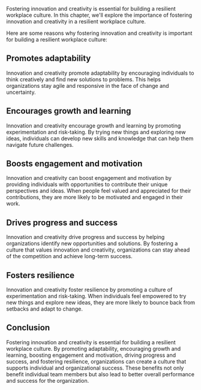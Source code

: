 
Fostering innovation and creativity is essential for building a resilient workplace culture. In this chapter, we'll explore the importance of fostering innovation and creativity in a resilient workplace culture.

Here are some reasons why fostering innovation and creativity is important for building a resilient workplace culture:

## Promotes adaptability

Innovation and creativity promote adaptability by encouraging individuals to think creatively and find new solutions to problems. This helps organizations stay agile and responsive in the face of change and uncertainty.

## Encourages growth and learning

Innovation and creativity encourage growth and learning by promoting experimentation and risk-taking. By trying new things and exploring new ideas, individuals can develop new skills and knowledge that can help them navigate future challenges.

## Boosts engagement and motivation

Innovation and creativity can boost engagement and motivation by providing individuals with opportunities to contribute their unique perspectives and ideas. When people feel valued and appreciated for their contributions, they are more likely to be motivated and engaged in their work.

## Drives progress and success

Innovation and creativity drive progress and success by helping organizations identify new opportunities and solutions. By fostering a culture that values innovation and creativity, organizations can stay ahead of the competition and achieve long-term success.

## Fosters resilience

Innovation and creativity foster resilience by promoting a culture of experimentation and risk-taking. When individuals feel empowered to try new things and explore new ideas, they are more likely to bounce back from setbacks and adapt to change.

Conclusion
----------

Fostering innovation and creativity is essential for building a resilient workplace culture. By promoting adaptability, encouraging growth and learning, boosting engagement and motivation, driving progress and success, and fostering resilience, organizations can create a culture that supports individual and organizational success. These benefits not only benefit individual team members but also lead to better overall performance and success for the organization.
